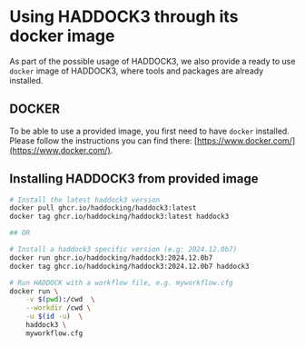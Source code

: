 # Using HADDOCK3 through its docker image

As part of the possible usage of HADDOCK3, we also provide a ready to use `docker` image of HADDOCK3, where tools and packages are already installed.

## DOCKER

To be able to use a provided image, you first need to have `docker` installed.
Please follow the instructions you can find there: [https://www.docker.com/](https://www.docker.com/).


## Installing HADDOCK3 from provided image

```bash
# Install the latest haddock3 version
docker pull ghcr.io/haddocking/haddock3:latest
docker tag ghcr.io/haddocking/haddock3:latest haddock3

## OR

# Install a haddock3 specific version (e.g: 2024.12.0b7)
docker run ghcr.io/haddocking/haddock3:2024.12.0b7
docker tag ghcr.io/haddocking/haddock3:2024.12.0b7 haddock3

# Run HADDOCK with a workflow file, e.g. myworkflow.cfg
docker run \
    -v $(pwd):/cwd  \
    --workdir /cwd \
    -u $(id -u)  \
    haddock3 \
    myworkflow.cfg

```
